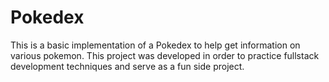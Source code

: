 # Pokedex
This is a basic implementation of a Pokedex to help get information on various pokemon. This project was developed in order to practice fullstack development techniques and serve as a fun side project.
